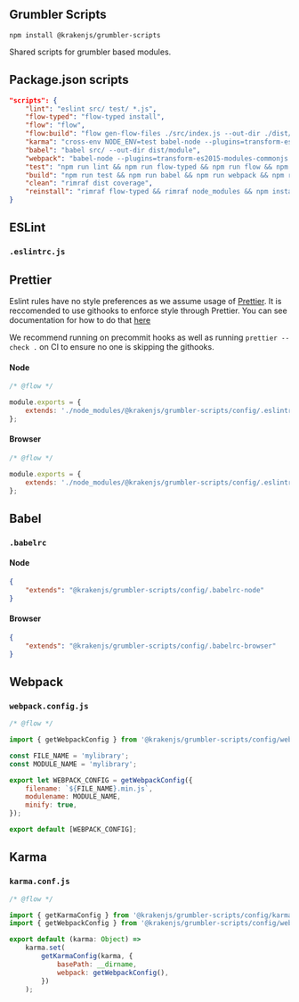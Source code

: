 ## Grumbler Scripts

```
npm install @krakenjs/grumbler-scripts
```

Shared scripts for grumbler based modules.

## Package.json scripts

```json
"scripts": {
    "lint": "eslint src/ test/ *.js",
    "flow-typed": "flow-typed install",
    "flow": "flow",
    "flow:build": "flow gen-flow-files ./src/index.js --out-dir ./dist/module",
    "karma": "cross-env NODE_ENV=test babel-node --plugins=transform-es2015-modules-commonjs ./node_modules/.bin/karma start",
    "babel": "babel src/ --out-dir dist/module",
    "webpack": "babel-node --plugins=transform-es2015-modules-commonjs ./node_modules/.bin/webpack --progress",
    "test": "npm run lint && npm run flow-typed && npm run flow && npm run karma",
    "build": "npm run test && npm run babel && npm run webpack && npm run flow:build",
    "clean": "rimraf dist coverage",
    "reinstall": "rimraf flow-typed && rimraf node_modules && npm install && flow-typed install"
}
```

## ESLint

### `.eslintrc.js`

## Prettier

Eslint rules have no style preferences as we assume usage of [Prettier](https://prettier.io/). It is reccomended to use githooks to enforce style through Prettier. You can see documentation for how to do that [here](https://prettier.io/docs/en/install.html#git-hooks)

We recommend running on precommit hooks as well as running `prettier --check .` on CI to ensure no one is skipping the githooks.

#### Node

```javascript
/* @flow */

module.exports = {
    extends: './node_modules/@krakenjs/grumbler-scripts/config/.eslintrc-node.js',
};
```

#### Browser

```javascript
/* @flow */

module.exports = {
    extends: './node_modules/@krakenjs/grumbler-scripts/config/.eslintrc-browser.js',
};
```

## Babel

### `.babelrc`

#### Node

```json
{
    "extends": "@krakenjs/grumbler-scripts/config/.babelrc-node"
}
```

#### Browser

```json
{
    "extends": "@krakenjs/grumbler-scripts/config/.babelrc-browser"
}
```

## Webpack

### `webpack.config.js`

```javascript
/* @flow */

import { getWebpackConfig } from '@krakenjs/grumbler-scripts/config/webpack.config';

const FILE_NAME = 'mylibrary';
const MODULE_NAME = 'mylibrary';

export let WEBPACK_CONFIG = getWebpackConfig({
    filename: `${FILE_NAME}.min.js`,
    modulename: MODULE_NAME,
    minify: true,
});

export default [WEBPACK_CONFIG];
```

## Karma

### `karma.conf.js`

```javascript
/* @flow */

import { getKarmaConfig } from '@krakenjs/grumbler-scripts/config/karma.conf';
import { getWebpackConfig } from '@krakenjs/grumbler-scripts/config/webpack.config';

export default (karma: Object) =>
    karma.set(
        getKarmaConfig(karma, {
            basePath: __dirname,
            webpack: getWebpackConfig(),
        })
    );
```
